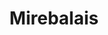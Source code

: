 ---
layout: project
category: project
images: ["mirebalais2.png", "mirebalais3.png", "mirebalais5.png", "mirebalais.png", "mirebalais4.png", "mirebalais6.png", "mirebalais7.png"]
work: "Continuous Design - User Research - User Testing - SASS framework - Style Guide - Development."
title: "Mirebalais"
desc: "Electronic medical record system for a hospital in Mirebalais - Haiti"
website: "http://mirebalaisstyleguide.herokuapp.com/"
cover: "mirebalaislogo.png"
class: "second"
link: "mirebalais.html"
name: "mirebalais"
---